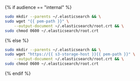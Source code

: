 {% if audience == "internal" %}

```bash
sudo mkdir --parents ~/.elasticsearch && \
sudo wget "{{ pem-path }}" \
    --output-document ~/.elasticsearch/root.crt && \
sudo chmod 0600 ~/.elasticsearch/root.crt
```

{% else %}

```bash
sudo mkdir --parents ~/.elasticsearch && \
sudo wget "https://{{ s3-storage-host }}{{ pem-path }}" \
    --output-document ~/.elasticsearch/root.crt && \
sudo chmod 0600 ~/.elasticsearch/root.crt
```

{% endif %}
